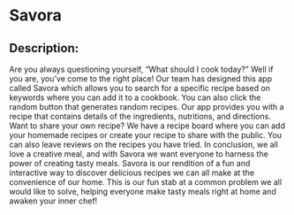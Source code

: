 # Savora

## Description: 
Are you always questioning yourself, “What should I cook today?” Well if you are, you’ve come to the right place! Our team has designed this app called Savora which allows you to search for a specific recipe based on keywords where you can add it to a cookbook. You can also click the random button that generates random recipes. Our app provides you with a recipe that contains details of the ingredients, nutritions, and directions. Want to share your own recipe? We have a recipe board where you can add your homemade recipes or create your recipe to share with the public. You can also leave reviews on the recipes you have tried. In conclusion, we all love a creative meal, and with Savora we want everyone to harness the power of creating tasty meals. Savora is our rendition of a fun and interactive way to discover delicious recipes we can all make at the convenience of our home. This is our fun stab at a common problem we all would like to solve, helping everyone make tasty meals right at home and awaken your inner chef!

